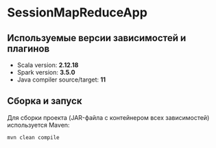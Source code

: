 # SessionMapReduceApp

## Используемые версии зависимостей и плагинов

- Scala version: **2.12.18**  
- Spark version: **3.5.0**  
- Java compiler source/target: **11**

## Сборка и запуск

Для сборки проекта (JAR-файла с контейнером всех зависимостей) используется Maven:
```
mvn clean compile
```
